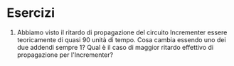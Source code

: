 # Esercizi

1. Abbiamo visto il ritardo di propagazione del circuito Incrementer essere teoricamente di quasi 90 unità di tempo. Cosa cambia essendo uno dei due addendi sempre 1? Qual è il caso di maggior ritardo effettivo di propagazione per l'Incrementer?